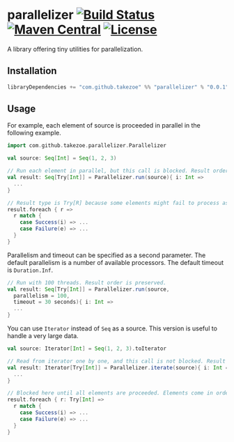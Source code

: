 parallelizer [![Build Status](https://travis-ci.org/takezoe/parallelizer.svg?branch=master)](https://travis-ci.org/takezoe/parallelizer) [![Maven Central](https://maven-badges.herokuapp.com/maven-central/com.github.takezoe/parallelizer_2.12/badge.svg)](https://maven-badges.herokuapp.com/maven-central/com.github.takezoe/parallelizer_2.12) [![License](https://img.shields.io/badge/License-Apache%202.0-blue.svg)](https://github.com/takezoe/parallelizer/blob/master/LICENSE)
====

A library offering tiny utilities for parallelization.

## Installation

```scala
libraryDependencies += "com.github.takezoe" %% "parallelizer" % "0.0.1"
```

## Usage


For example, each element of source is proceeded in parallel in the following example.

```scala
import com.github.takezoe.parallelizer.Parallelizer

val source: Seq[Int] = Seq(1, 2, 3)

// Run each element in parallel, but this call is blocked. Result order is preserved.
val result: Seq[Try[Int]] = Parallelizer.run(source){ i: Int =>
  ...
}

// Result type is Try[R] because some elements might fail to process asynchronously.
result.foreach { r =>
  r match {
    case Success(i) => ...
    case Failure(e) => ...
  }
}
```

Parallelism and timeout can be specified as a second parameter. The default parallelism is a number of available processors. The default timeout is `Duration.Inf`.

```scala
// Run with 100 threads. Result order is preserved.
val result: Seq[Try[Int]] = Parallelizer.run(source, 
  parallelism = 100, 
  timeout = 30 seconds){ i: Int =>
  ...
}
```

You can use `Iterator` instead of `Seq` as a source. This version is useful to handle a very large data.

```scala
val source: Iterator[Int] = Seq(1, 2, 3).toIterator

// Read from iterator one by one, and this call is not blocked. Result order is not preserved.
val result: Iterator[Try[Int]] = Parallelizer.iterate(source){ i: Int =>  
  ...
}

// Blocked here until all elements are proceeded. Elements come in order of completion.
result.foreach { r: Try[Int] =>
  r match {
    case Success(i) => ...
    case Failure(e) => ...
  }
}
```
